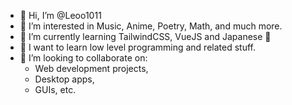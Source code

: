 - 👋 Hi, I’m @Leoo1011
- 👀 I’m interested in Music, Anime, Poetry, Math, and much more.
- 🌱 I’m currently learning TailwindCSS, VueJS and Japanese 🎌
- 🚩 I want to learn low level programming and related stuff.
- 💞️ I’m looking to collaborate on:
  - Web development projects,
  - Desktop apps,
  - GUIs, etc.
<!-- - 📫 How to reach me: -->
